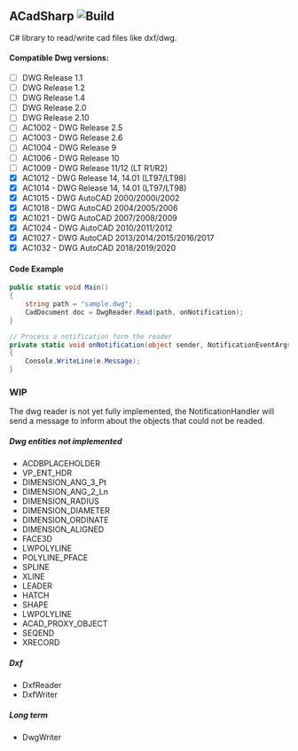 ## ACadSharp ![Build](https://img.shields.io/github/workflow/status/DomCr/ACadSharp/Build&Test/master)

C# library to read/write cad files like dxf/dwg.

#### Compatible Dwg versions:

- [ ] DWG Release 1.1 
- [ ] DWG Release 1.2
- [ ] DWG Release 1.4
- [ ] DWG Release 2.0
- [ ] DWG Release 2.10
- [ ] AC1002 - DWG Release 2.5
- [ ] AC1003 - DWG Release 2.6
- [ ] AC1004 - DWG Release 9
- [ ] AC1006 - DWG Release 10
- [ ] AC1009 - DWG Release 11/12 (LT R1/R2)
- [x] AC1012 - DWG Release 14, 14.01 (LT97/LT98)
- [x] AC1014 - DWG Release 14, 14.01 (LT97/LT98)
- [x] AC1015 - DWG AutoCAD 2000/2000i/2002
- [x] AC1018 - DWG AutoCAD 2004/2005/2006
- [x] AC1021 - DWG AutoCAD 2007/2008/2009
- [x] AC1024 - DWG AutoCAD 2010/2011/2012
- [x] AC1027 - DWG AutoCAD 2013/2014/2015/2016/2017
- [x] AC1032 - DWG AutoCAD 2018/2019/2020

#### Code Example

```c#
public static void Main()
{
	string path = "sample.dwg";
	CadDocument doc = DwgReader.Read(path, onNotification);
}

// Process a notification form the reader
private static void onNotification(object sender, NotificationEventArgs e)
{
	Console.WriteLine(e.Message);
}
```

### WIP

The dwg reader is not yet fully implemented, the NotificationHandler will send a message to inform about the objects that could not be readed.

##### Dwg entities not implemented

- ACDBPLACEHOLDER
- VP_ENT_HDR
- DIMENSION_ANG_3_Pt
- DIMENSION_ANG_2_Ln
- DIMENSION_RADIUS
- DIMENSION_DIAMETER
- DIMENSION_ORDINATE
- DIMENSION_ALIGNED
- FACE3D
- LWPOLYLINE
- POLYLINE_PFACE
- SPLINE
- XLINE
- LEADER
- HATCH
- SHAPE
- LWPOLYLINE
- ACAD_PROXY_OBJECT
- SEQEND
- XRECORD

##### Dxf

- DxfReader
- DxfWriter

##### Long term 

- DwgWriter